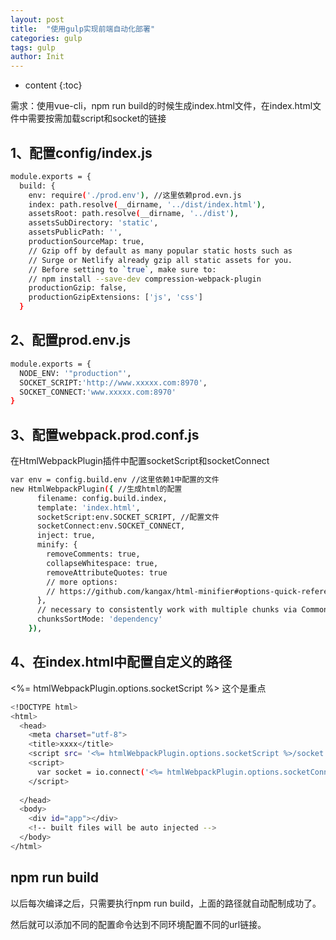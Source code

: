 ```yaml
---
layout: post
title:  "使用gulp实现前端自动化部署"
categories: gulp
tags: gulp
author: Init
---
```


* content
{:toc}

需求：使用vue-cli，npm run build的时候生成index.html文件，在index.html文件中需要按需加载script和socket的链接





## 1、配置config/index.js

``` sh
module.exports = {
  build: {
    env: require('./prod.env'), //这里依赖prod.evn.js
    index: path.resolve(__dirname, '../dist/index.html'),
    assetsRoot: path.resolve(__dirname, '../dist'),
    assetsSubDirectory: 'static',
    assetsPublicPath: '',
    productionSourceMap: true,
    // Gzip off by default as many popular static hosts such as
    // Surge or Netlify already gzip all static assets for you.
    // Before setting to `true`, make sure to:
    // npm install --save-dev compression-webpack-plugin
    productionGzip: false,
    productionGzipExtensions: ['js', 'css']
  }
```
## 2、配置prod.env.js

``` sh
module.exports = {
  NODE_ENV: '"production"',
  SOCKET_SCRIPT:'http://www.xxxxx.com:8970',
  SOCKET_CONNECT:'www.xxxxx.com:8970'
}
```

## 3、配置webpack.prod.conf.js

在HtmlWebpackPlugin插件中配置socketScript和socketConnect

``` sh
var env = config.build.env //这里依赖1中配置的文件
new HtmlWebpackPlugin({ //生成html的配置
      filename: config.build.index,
      template: 'index.html',
      socketScript:env.SOCKET_SCRIPT, //配置文件
      socketConnect:env.SOCKET_CONNECT,
      inject: true,
      minify: {
        removeComments: true,
        collapseWhitespace: true,
        removeAttributeQuotes: true
        // more options:
        // https://github.com/kangax/html-minifier#options-quick-reference
      },
      // necessary to consistently work with multiple chunks via CommonsChunkPlugin
      chunksSortMode: 'dependency'
    }),

```

## 4、在index.html中配置自定义的路径

<%= htmlWebpackPlugin.options.socketScript %> 这个是重点

``` sh
<!DOCTYPE html>
<html>
  <head>
    <meta charset="utf-8">
    <title>xxxx</title>
    <script src= '<%= htmlWebpackPlugin.options.socketScript %>/socket.io/socket.io.js' ></script>
    <script>
      var socket = io.connect('<%= htmlWebpackPlugin.options.socketConnect %>');
    </script>
    
  </head>
  <body>
    <div id="app"></div>
    <!-- built files will be auto injected -->
  </body>
</html>

```

## npm run build

以后每次编译之后，只需要执行npm run build，上面的路径就自动配制成功了。

然后就可以添加不同的配置命令达到不同环境配置不同的url链接。